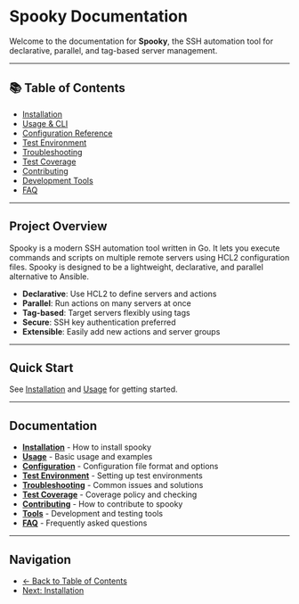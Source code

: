 # Spooky Documentation

Welcome to the documentation for **Spooky**, the SSH automation tool for declarative, parallel, and tag-based server management.

---

## 📚 Table of Contents

- [Installation](install.md)
- [Usage & CLI](usage.md)
- [Configuration Reference](configuration.md)
- [Test Environment](test-environment.md)
- [Troubleshooting](troubleshooting.md)
- [Test Coverage](coverage.md)
- [Contributing](contributing.md)
- [Development Tools](tools.md)
- [FAQ](faq.md)

---

## Project Overview

Spooky is a modern SSH automation tool written in Go. It lets you execute commands and scripts on multiple remote servers using HCL2 configuration files. Spooky is designed to be a lightweight, declarative, and parallel alternative to Ansible.

- **Declarative**: Use HCL2 to define servers and actions
- **Parallel**: Run actions on many servers at once
- **Tag-based**: Target servers flexibly using tags
- **Secure**: SSH key authentication preferred
- **Extensible**: Easily add new actions and server groups

---

## Quick Start

See [Installation](install.md) and [Usage](usage.md) for getting started.

---

## Documentation

- **[Installation](install.md)** - How to install spooky
- **[Usage](usage.md)** - Basic usage and examples
- **[Configuration](configuration.md)** - Configuration file format and options
- **[Test Environment](test-environment.md)** - Setting up test environments
- **[Troubleshooting](troubleshooting.md)** - Common issues and solutions
- **[Test Coverage](coverage.md)** - Coverage policy and checking
- **[Contributing](contributing.md)** - How to contribute to spooky
- **[Tools](tools.md)** - Development and testing tools
- **[FAQ](faq.md)** - Frequently asked questions

---

## Navigation

- [← Back to Table of Contents](#table-of-contents)
- [Next: Installation](install.md) 